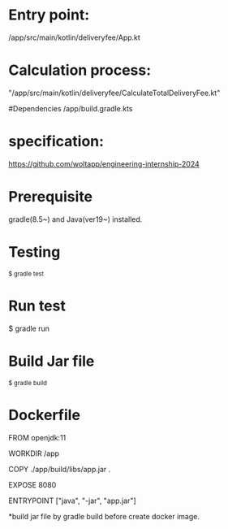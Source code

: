 # Entry point: 
/app/src/main/kotlin/deliveryfee/App.kt
# Calculation process:
"/app/src/main/kotlin/deliveryfee/CalculateTotalDeliveryFee.kt"

#Dependencies
/app/build.gradle.kts

# specification:
https://github.com/woltapp/engineering-internship-2024

# Prerequisite
gradle(8.5~) and Java(ver19~) installed.

# Testing
<sub>$ gradle test</sub>

# Run test
$ gradle run</sub>

# Build Jar file
<sub>$ gradle build</sub>

# Dockerfile

FROM openjdk:11

WORKDIR /app

COPY ./app/build/libs/app.jar .

EXPOSE 8080

ENTRYPOINT ["java", "-jar", "app.jar"]

*build jar file by gradle build before create docker image.
